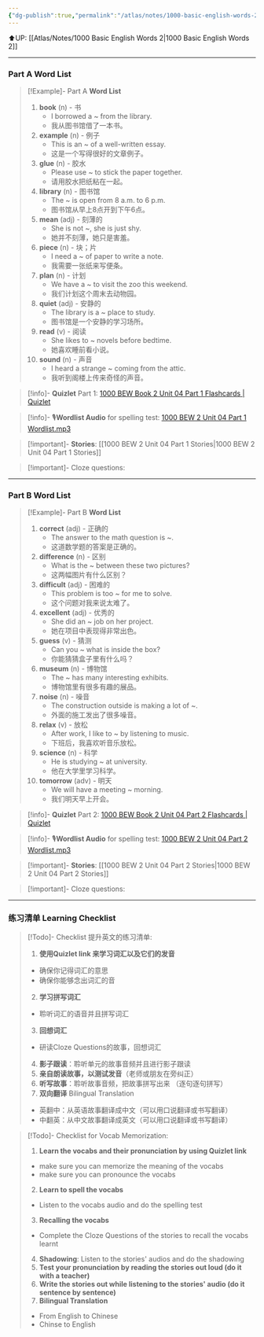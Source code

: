 ```yaml
---
{"dg-publish":true,"permalink":"/atlas/notes/1000-basic-english-words-2-unit-04/","noteIcon":""}
---
```


⬆️UP: [[Atlas/Notes/1000 Basic English Words 2\|1000 Basic English Words 2]]

---
### Part A Word List


> [!Example]- Part A **Word List**
> 1. **book** (n) - 书
>     - I borrowed a ~ from the library.
>     - 我从图书馆借了一本书。
> 2. **example** (n) - 例子
>     - This is an ~ of a well-written essay.
>     - 这是一个写得很好的文章例子。
> 3. **glue** (n) - 胶水
>     - Please use ~ to stick the paper together.
>     - 请用胶水把纸粘在一起。
> 4. **library** (n) - 图书馆
>     - The ~ is open from 8 a.m. to 6 p.m.
>     - 图书馆从早上8点开到下午6点。
> 5. **mean** (adj) - 刻薄的
>     - She is not ~, she is just shy.
>     - 她并不刻薄，她只是害羞。
> 6. **piece** (n) - 块；片
>     - I need a ~ of paper to write a note.
>     - 我需要一张纸来写便条。
> 7. **plan** (n) - 计划
>     - We have a ~ to visit the zoo this weekend.
>     - 我们计划这个周末去动物园。
> 8. **quiet** (adj) - 安静的
>     - The library is a ~ place to study.
>     - 图书馆是一个安静的学习场所。
> 9. **read** (v) - 阅读
>     - She likes to ~ novels before bedtime.
>     - 她喜欢睡前看小说。
> 10. **sound** (n) - 声音
>     - I heard a strange ~ coming from the attic.
>     - 我听到阁楼上传来奇怪的声音。


> [!info]- **Quizlet** Part 1: [1000 BEW Book 2 Unit 04 Part 1 Flashcards | Quizlet](https://quizlet.com/my/980231588/1000-bew-book-2-unit-04-part-1-flash-cards/?i=1vbzw5&x=1jqt)

> [!info]- 🎙️**Wordlist Audio** for spelling test: [1000 BEW 2 Unit 04 Part 1 Wordlist.mp3]()

> [!important]- **Stories**: [[1000 BEW 2 Unit 04 Part 1 Stories\|1000 BEW 2 Unit 04 Part 1 Stories]]

> [!important]- Cloze questions: 

---
### Part B Word List 


 >[!Example]- Part B **Word List**
> 1. **correct** (adj) - 正确的
>     - The answer to the math question is ~.
>     - 这道数学题的答案是正确的。
> 2. **difference** (n) - 区别
>     - What is the ~ between these two pictures?
>     - 这两幅图片有什么区别？
> 3. **difficult** (adj) - 困难的
>     - This problem is too ~ for me to solve.
>     - 这个问题对我来说太难了。
> 4. **excellent** (adj) - 优秀的
>     - She did an ~ job on her project.
>     - 她在项目中表现得非常出色。
> 5. **guess** (v) - 猜测
>     - Can you ~ what is inside the box?
>     - 你能猜猜盒子里有什么吗？
> 6. **museum** (n) - 博物馆
>     - The ~ has many interesting exhibits.
>     - 博物馆里有很多有趣的展品。
> 7. **noise** (n) - 噪音
>     - The construction outside is making a lot of ~.
>     - 外面的施工发出了很多噪音。
> 8. **relax** (v) - 放松
>     - After work, I like to ~ by listening to music.
>     - 下班后，我喜欢听音乐放松。
> 9. **science** (n) - 科学
>     - He is studying ~ at university.
>     - 他在大学里学习科学。
> 10. **tomorrow** (adv) - 明天
>     - We will have a meeting ~ morning.
>     - 我们明天早上开会。

> [!info]- **Quizlet** Part 2: [1000 BEW Book 2 Unit 04 Part 2 Flashcards | Quizlet](https://quizlet.com/my/980232092/1000-bew-book-2-unit-04-part-2-flash-cards/?i=1vbzw5&x=1jqt)

> [!info]- 🎙️**Wordlist Audio** for spelling test: [1000 BEW 2 Unit 04 Part 2 Wordlist.mp3]()

> [!important]- **Stories**: [[1000 BEW 2 Unit 04 Part 2 Stories\|1000 BEW 2 Unit 04 Part 2 Stories]]

> [!important]- Cloze questions: 

---

### 练习清单 Learning Checklist

> [!Todo]- Checklist 提升英文的练习清单:
> 1. **使用Quizlet link 来学习词汇以及它们的发音** 
>	- 确保你记得词汇的意思 
>	- 确保你能够念出词汇的音 
> 2. **学习拼写词汇** 
>	- 聆听词汇的语音并且拼写词汇 
> 3. **回想词汇**
>	- 研读Cloze Questions的故事，回想词汇 
> 4. **影子跟读**：聆听单元的故事音频并且进行影子跟读 
> 5. **亲自朗读故事，以测试发音**（老师或朋友在旁纠正）
> 6. **听写故事**：聆听故事音频，把故事拼写出来 （逐句逐句拼写）
> 7. **双向翻译** Bilingual Translation 
>	- 英翻中：从英语故事翻译成中文（可以用口说翻译或书写翻译）
>	- 中翻英：从中文故事翻译成英文（可以用口说翻译或书写翻译）

> [!Todo]- Checklist for Vocab Memorization:
> 
> 1. **Learn the vocabs and their pronunciation by using Quizlet link**
>	- make sure you can memorize the meaning of the vocabs
>	- make sure you can pronounce the vocabs
> 2. **Learn to spell the vocabs**
>	- Listen to the vocabs audio and do the spelling test
> 3. **Recalling the vocabs**
>	- Complete the Cloze Questions of the stories to recall the vocabs learnt
> 4. **Shadowing**: Listen to the stories' audios and do the shadowing
> 5. **Test your pronunciation by reading the stories out loud (do it with a teacher)**
> 6. **Write the stories out while listening to the stories' audio (do it sentence by sentence)**
> 7. **Bilingual Translation** 
> 	- From English to Chinese
> 	- Chinse to English

